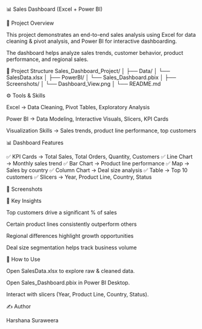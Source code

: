 📊 Sales Dashboard (Excel + Power BI)






📌 Project Overview

This project demonstrates an end-to-end sales analysis using Excel for data cleaning & pivot analysis, and Power BI for interactive dashboarding.

The dashboard helps analyze sales trends, customer behavior, product performance, and regional sales.

📂 Project Structure
Sales_Dashboard_Project/
│
├── Data/
│   └── SalesData.xlsx
│
├── PowerBI/
│   └── Sales_Dashboard.pbix
│
├── Screenshots/
│   └── Dashboard_View.png
│
└── README.md

⚙️ Tools & Skills

Excel → Data Cleaning, Pivot Tables, Exploratory Analysis

Power BI → Data Modeling, Interactive Visuals, Slicers, KPI Cards

Visualization Skills → Sales trends, product line performance, top customers

📊 Dashboard Features

✅ KPI Cards → Total Sales, Total Orders, Quantity, Customers
✅ Line Chart → Monthly sales trend
✅ Bar Chart → Product line performance
✅ Map → Sales by country
✅ Column Chart → Deal size analysis
✅ Table → Top 10 customers
✅ Slicers → Year, Product Line, Country, Status

📸 Screenshots

🔑 Key Insights

Top customers drive a significant % of sales

Certain product lines consistently outperform others

Regional differences highlight growth opportunities

Deal size segmentation helps track business volume

🚀 How to Use

Open SalesData.xlsx to explore raw & cleaned data.

Open Sales_Dashboard.pbix in Power BI Desktop.

Interact with slicers (Year, Product Line, Country, Status).

✍️ Author

Harshana Suraweera
